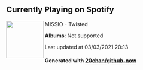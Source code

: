 ## Currently Playing on Spotify

[<img align="left" width="100" src="https://i.scdn.co/image/ab67616d0000b273eb3a6d9c69ee04f74b4250d4">](https://open.spotify.com/album/08iSi4GIyoDt2zSvNyru7M)

MISSIO - Twisted

**Albums**: Not supported

Last updated at 03/03/2021 20:13

#### Generated with [20chan/github-now](https://github.com/20chan/github-now)


<!--
**20chan/20chan** is a ✨ _special_ ✨ repository because its `README.md` (this file) appears on your GitHub profile.

Here are some ideas to get you started:

- 🔭 I’m currently working on ...
- 🌱 I’m currently learning ...
- 👯 I’m looking to collaborate on ...
- 🤔 I’m looking for help with ...
- 💬 Ask me about ...
- 📫 How to reach me: ...
- 😄 Pronouns: ...
- ⚡ Fun fact: ...
-->
